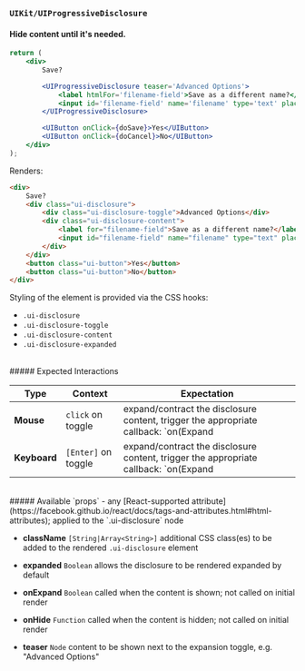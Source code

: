 ### `UIKit/UIProgressiveDisclosure`
#### Hide content until it's needed.

```jsx
return (
    <div>
        Save?

        <UIProgressiveDisclosure teaser='Advanced Options'>
            <label htmlFor='filename-field'>Save as a different name?</label>
            <input id='filename-field' name='filename' type='text' placeholder='untitled.txt' />
        </UIProgressiveDisclosure>

        <UIButton onClick={doSave}>Yes</UIButton>
        <UIButton onClick={doCancel}>No</UIButton>
    </div>
);
```
Renders:
```html
<div>
    Save?
    <div class="ui-disclosure">
        <div class="ui-disclosure-toggle">Advanced Options</div>
        <div class="ui-disclosure-content">
            <label for="filename-field">Save as a different name?</label>
            <input id="filename-field" name="filename" type="text" placeholder="untitled.txt" />
        </div>
    </div>
    <button class="ui-button">Yes</button>
    <button class="ui-button">No</button>
</div>
```

Styling of the element is provided via the CSS hooks:

- `.ui-disclosure`
- `.ui-disclosure-toggle`
- `.ui-disclosure-content`
- `.ui-disclosure-expanded`

<br />
##### Expected Interactions

Type | Context | Expectation
---- | ------- | -----------
**Mouse** | `click` on toggle | expand/contract the disclosure content, trigger the appropriate callback: `on(Expand|Hide)`
**Keyboard** | `[Enter]` on toggle | expand/contract the disclosure content, trigger the appropriate callback: `on(Expand|Hide)`

<br />
##### Available `props`
- any [React-supported attribute](https://facebook.github.io/react/docs/tags-and-attributes.html#html-attributes); applied to the `.ui-disclosure` node

- **className** `[String|Array<String>]`
  additional CSS class(es) to be added to the rendered `.ui-disclosure` element

- **expanded** `Boolean`
  allows the disclosure to be rendered expanded by default

- **onExpand** `Boolean`
  called when the content is shown; not called on initial render

- **onHide** `Function`
  called when the content is hidden; not called on initial render

- **teaser** `Node`
  content to be shown next to the expansion toggle, e.g. "Advanced Options"
